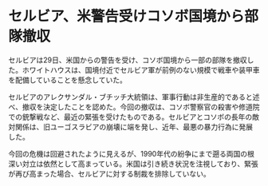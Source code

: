 # セルビア、米警告受けコソボ国境から部隊撤収

セルビアは29日、米国からの警告を受け、コソボ国境から一部の部隊を撤収した。ホワイトハウスは、国境付近でセルビア軍が前例のない規模で戦車や装甲車を配備していることを懸念していた。

セルビアのアレクサンダル・ブチッチ大統領は、軍事行動は非生産的であると述べ、撤収を決定したことを認めた。今回の撤収は、コソボ警察官の殺害や修道院での銃撃戦など、最近の緊張を受けたものである。セルビアとコソボの長年の敵対関係は、旧ユーゴスラビアの崩壊に端を発し、近年、最悪の暴力行為に発展した。

今回の危機は回避されたように見えるが、1990年代の紛争にまで遡る両国の根深い対立は依然として高まっている。米国は引き続き状況を注視しており、緊張が再び高まった場合、セルビアに対する制裁を排除していない。
